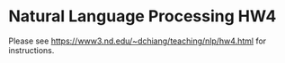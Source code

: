 # Natural Language Processing HW4

Please see https://www3.nd.edu/~dchiang/teaching/nlp/hw4.html for instructions.
